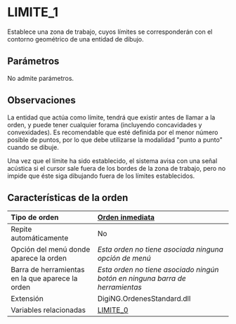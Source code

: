 # LIMITE\_1

Establece una zona de trabajo, cuyos límites se corresponderán con el contorno geométrico de una entidad de dibujo.

## Parámetros

No admite parámetros.

## Observaciones

La entidad que actúa como límite, tendrá que existir antes de llamar a la orden, y puede tener cualquier forama \(incluyendo concavidades y convexidades\). Es recomendable que esté definida por el menor número posible de puntos, por lo que debe utilizarse la modalidad "punto a punto" cuando se dibuje.

Una vez que el límite ha sido establecido, el sistema avisa con una señal acústica si el cursor sale fuera de los bordes de la zona de trabajo, pero no impide que éste siga dibujando fuera de los límites establecidos.

## Características de la orden

| Tipo de orden | [Orden inmediata](limite-1.md) |
| :--- | :--- |
| Repite automáticamente | No |
| Opción del menú donde aparece la orden | _Esta orden no tiene asociada ninguna opción de menú_ |
| Barra de herramientas en la que aparece la orden | _Esta orden no tiene asociado ningún botón en ninguna barra de herramientas_ |
| Extensión | DigiNG.OrdenesStandard.dll |
| Variables relacionadas | [LIMITE\_0](https://github.com/digi21/docs/tree/7fc627c885c16fb88afc7cc05a6df2a2f4a54563/digi3d-net/referencia/digi3d.net/ventana-de-dibujo/ordenes/l/LIMITE_0.html) |

